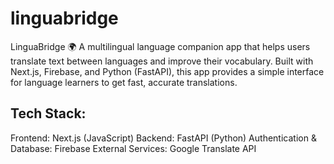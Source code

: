 # linguabridge
LinguaBridge 🌍 A multilingual language companion app that helps users translate text between languages and improve their vocabulary. Built with Next.js, Firebase, and Python (FastAPI), this app provides a simple interface for language learners to get fast, accurate translations.

## Tech Stack:
Frontend: Next.js (JavaScript)
Backend: FastAPI (Python)
Authentication & Database: Firebase
External Services: Google Translate API
